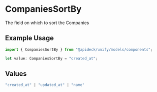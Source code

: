 # CompaniesSortBy

The field on which to sort the Companies

## Example Usage

```typescript
import { CompaniesSortBy } from "@apideck/unify/models/components";

let value: CompaniesSortBy = "created_at";
```

## Values

```typescript
"created_at" | "updated_at" | "name"
```